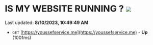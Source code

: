 # IS MY WEBSITE RUNNING ? [![](https://img.shields.io/static/v1?label=Sponsor&message=%E2%9D%A4&logo=GitHub&color=%23fe8e86)](https://github.com/sponsors/<username>)

Last updated: **8/10/2023, 10:49:49 AM**

- `GET` [https://youssefservice.me](https://youssefservice.me) - **Up** (1001ms)
